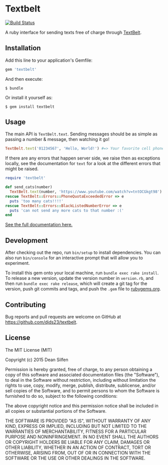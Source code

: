 # Textbelt

[![Build Status](https://travis-ci.org/djds23/textbelt.svg?branch=master)](https://travis-ci.org/djds23/textbelt)

A ruby interface for sending texts free of charge through [TextBelt](http://textbelt.com/).

## Installation

Add this line to your application's Gemfile:

```ruby
gem 'textbelt'
```

And then execute:

    $ bundle

Or install it yourself as:

    $ gem install textbelt

## Usage

The main API is `TextBelt.text`. Sending messages should be as simple as passing a number & message, then watching it go!

```ruby
TextBelt.text('01234567', 'Hello, World!') #=> Your favorite cell phone number gets a text message
```

If there are any errors that happen server side, we raise then as exceptions locally, see the documentation for `text` for a look at the different errors that might be raised.

```ruby
require 'textbelt'

def send_cats(number)
  TextBelt.text(number, 'https://www.youtube.com/watch?v=tntOCGkgt98')
rescue TextBelt::Errors::PhoneQuotaExceededError => e
  puts 'too many cats!!!!'
rescue TextBelt::Errors::BlackListedNumberError => e
  puts 'can not send any more cats to that number :('
end
```

[See the full documentation here.](http://www.rubydoc.info/github/djds23/textbelt-gem/master)
## Development

After checking out the repo, run `bin/setup` to install dependencies. You can also run `bin/console` for an interactive prompt that will allow you to experiment.

To install this gem onto your local machine, run `bundle exec rake install`. To release a new version, update the version number in `version.rb`, and then run `bundle exec rake release`, which will create a git tag for the version, push git commits and tags, and push the `.gem` file to [rubygems.org](https://rubygems.org).

## Contributing

Bug reports and pull requests are welcome on GitHub at https://github.com/djds23/textbelt.

## License

The MIT License (MIT)

Copyright (c) 2015 Dean Silfen

Permission is hereby granted, free of charge, to any person obtaining a copy of this software and associated documentation files (the "Software"), to deal in the Software without restriction, including without limitation the rights to use, copy, modify, merge, publish, distribute, sublicense, and/or sell copies of the Software, and to permit persons to whom the Software is furnished to do so, subject to the following conditions:

The above copyright notice and this permission notice shall be included in all copies or substantial portions of the Software.

THE SOFTWARE IS PROVIDED "AS IS", WITHOUT WARRANTY OF ANY KIND, EXPRESS OR IMPLIED, INCLUDING BUT NOT LIMITED TO THE WARRANTIES OF MERCHANTABILITY, FITNESS FOR A PARTICULAR PURPOSE AND NONINFRINGEMENT. IN NO EVENT SHALL THE AUTHORS OR COPYRIGHT HOLDERS BE LIABLE FOR ANY CLAIM, DAMAGES OR OTHER LIABILITY, WHETHER IN AN ACTION OF CONTRACT, TORT OR OTHERWISE, ARISING FROM, OUT OF OR IN CONNECTION WITH THE SOFTWARE OR THE USE OR OTHER DEALINGS IN THE SOFTWARE.
